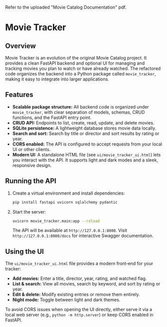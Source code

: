 Refer to the uploaded "Movie Catalog Documentation" pdf.

# Movie Tracker

## Overview

Movie Tracker is an evolution of the original Movie Catalog project. It provides a clean FastAPI backend and optional UI for managing and tracking movies you plan to watch or have already watched. The refactored code organizes the backend into a Python package called `movie_tracker`, making it easy to integrate into larger applications.

## Features

- **Scalable package structure:** All backend code is organized under `movie_tracker`, with clear separation of models, schemas, CRUD functions, and the FastAPI entry point.
- **CRUD API:** Endpoints to list, create, read, update, and delete movies.
- **SQLite persistence:** A lightweight database stores movie data locally.
- **Search and sort:** Search by title or director and sort results by rating or year.
- **CORS enabled:** The API is configured to accept requests from your local UI or other clients.
- **Modern UI:** A standalone HTML file (see `ui/movie_tracker_ui.html`) lets you interact with the API. It supports light and dark modes and a sleek, responsive design.

## Running the API

1. Create a virtual environment and install dependencies:
   ```bash
   pip install fastapi uvicorn sqlalchemy pydantic
   ```

2. Start the server:
   ```bash
   uvicorn movie_tracker.main:app --reload
   ```

   The API will be available at `http://127.0.0.1:8000`. Visit `http://127.0.0.1:8000/docs` for interactive Swagger documentation.

## Using the UI

The `ui/movie_tracker_ui.html` file provides a modern front‑end for your tracker:

- **Add movies:** Enter a title, director, year, rating, and watched flag.
- **List & search:** View all movies, search by keyword, and sort by rating or year.
- **Edit & delete:** Modify existing entries or remove them entirely.
- **Night mode:** Toggle between light and dark themes.

To avoid CORS issues when opening the UI directly, either serve it via a local web server (e.g., `python -m http.server`) or keep CORS enabled in FastAPI.
